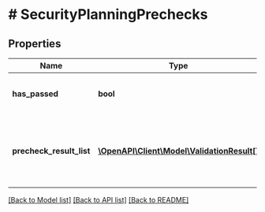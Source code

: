# # SecurityPlanningPrechecks

## Properties

Name | Type | Description | Notes
------------ | ------------- | ------------- | -------------
**has_passed** | **bool** | Whether this type of prechecks passed | [optional]
**precheck_result_list** | [**\OpenAPI\Client\Model\ValidationResult[]**](ValidationResult.md) | Enumerates prechecks for this type and it&#39;s status (pass or fail) | [optional]

[[Back to Model list]](../../README.md#models) [[Back to API list]](../../README.md#endpoints) [[Back to README]](../../README.md)
